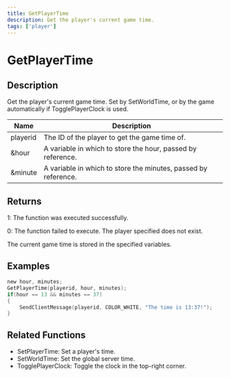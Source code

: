 ```yaml
---
title: GetPlayerTime
description: Get the player's current game time.
tags: ['player']
---
```


# GetPlayerTime

<TagLinks />

## Description

Get the player's current game time. Set by SetWorldTime, or by the game automatically if TogglePlayerClock is used.


| Name | Description |
|------|-------------|
|playerid | The ID of the player to get the game time of.|
|&hour | A variable in which to store the hour, passed by reference.|
|&minute | A variable in which to store the minutes, passed by reference.|


## Returns

 1: The function was executed successfully. 

 0: The function failed to execute. The player specified does not exist.

 The current game time is stored in the specified variables.


## Examples


```c
new hour, minutes;
GetPlayerTime(playerid, hour, minutes);
if(hour == 13 && minutes == 37)
{
    SendClientMessage(playerid, COLOR_WHITE, "The time is 13:37!");
}
```


## Related Functions


-  SetPlayerTime: Set a player's time.
-  SetWorldTime: Set the global server time.
-  TogglePlayerClock: Toggle the clock in the top-right corner.